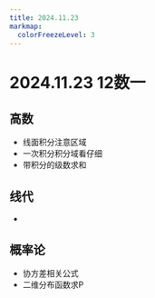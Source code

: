 ```yaml
---
title: 2024.11.23
markmap:
  colorFreezeLevel: 3
---
```


# 2024.11.23 12数一
## 高数
- 线面积分注意区域
- 一次积分积分域看仔细
- 带积分的级数求和

## 线代
- 

## 概率论
- 协方差相关公式
- 二维分布函数求P
